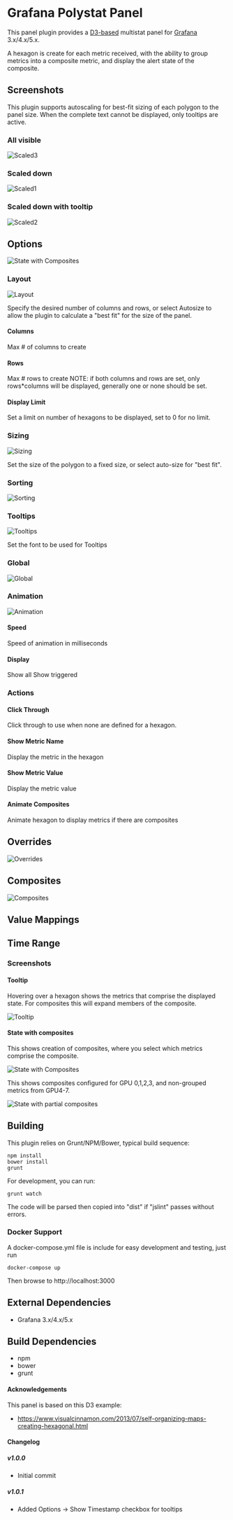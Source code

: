 # Grafana Polystat Panel

This panel plugin provides a [D3-based](http://www.d3js.org) multistat panel for [Grafana](http://www.grafana.org) 3.x/4.x/5.x.

A hexagon is create for each metric received, with the ability to group metrics into a composite metric, and display the alert state of the composite.

## Screenshots

This plugin supports autoscaling for best-fit sizing of each polygon to the panel size. When the complete text cannot be displayed, only tooltips are active.

### All visible
![Scaled3](https://raw.githubusercontent.com/grafana/grafana-polystat-panel/master/src/screenshots/polystat-scaled3.png?token=AHBelVMwePbR84Lvm0a441yGv1-oYRHxks5bPZn2wA%3D%3D)
### Scaled down
![Scaled1](https://raw.githubusercontent.com/grafana/grafana-polystat-panel/master/src/screenshots/polystat-scaled1.png?token=AHBelc7t0KnPYPhdCXoGlDUr94MRQ26bks5bPZpfwA%3D%3D)
### Scaled down with tooltip
![Scaled2](https://raw.githubusercontent.com/grafana/grafana-polystat-panel/master/src/screenshots/polystat-scaled2.png?token=AHBelfDDlMA9l_kdxoyJWF2xTPCFjIAvks5bPZqBwA%3D%3D)

## Options

![State with Composites](https://raw.githubusercontent.com/grafana/grafana-polystat-panel/master/src/screenshots/polystat-options-all.png?token=AHBelbOGGpJ0HX70ajMXl3XAcc1hMOHBks5bPZqZwA%3D%3D)

### Layout

![Layout](https://raw.githubusercontent.com/grafana/grafana-polystat-panel/master/src/screenshots/polystat-options-layout.png?token=AHBelZTu1VR3g8zqNi4n04kz3UJCf3Szks5bPZq1wA%3D%3D)

Specify the desired number of columns and rows, or select Autosize to allow the plugin to calculate a "best fit" for the size of the panel.

#### Columns
Max # of columns to create
#### Rows
Max # rows to create
NOTE: if both columns and rows are set, only rows*columns will be displayed, generally one or none should be set.

#### Display Limit
Set a limit on number of hexagons to be displayed, set to 0 for no limit.

### Sizing
![Sizing](https://raw.githubusercontent.com/grafana/grafana-polystat-panel/master/src/screenshots/polystat-options-sizing.png?token=AHBelZ71kGjJjai2SJTKRWnKFdYPTmVBks5bPZrQwA%3D%3D)

Set the size of the polygon to a fixed size, or select auto-size for "best fit".

### Sorting
![Sorting](https://raw.githubusercontent.com/grafana/grafana-polystat-panel/master/src/screenshots/polystat-options-sorting.png?token=AHBelZNWQODVZR-2EPEwJzf-sdx28LH9ks5bPZrmwA%3D%3D)

### Tooltips

![Tooltips](https://raw.githubusercontent.com/grafana/grafana-polystat-panel/master/src/screenshots/polystat-options-tooltips.png?token=AHBelVOgciJkmll_BXcaPpXAuJU-zYXoks5bPZr4wA%3D%3D)

Set the font to be used for Tooltips

### Global

![Global](https://raw.githubusercontent.com/grafana/grafana-polystat-panel/master/src/screenshots/polystat-options-global.png?token=AHBelTbJcmJGZBwMrHcaBdnMchKPqGGEks5bPZsNwA%3D%3D)

### Animation

![Animation](https://raw.githubusercontent.com/grafana/grafana-polystat-panel/master/src/screenshots/polystat-options-animation.png?token=AHBelcYWw5as0R_PUbY2_OptPqjDHpWRks5bPZsiwA%3D%3D)

#### Speed

Speed of animation in milliseconds

#### Display
Show all
Show triggered


### Actions

#### Click Through

Click through to use when none are defined for a hexagon.

#### Show Metric Name

Display the metric in the hexagon

#### Show Metric Value

Display the metric value

#### Animate Composites

Animate hexagon to display metrics if there are composites

## Overrides

![Overrides](https://raw.githubusercontent.com/grafana/grafana-polystat-panel/master/src/screenshots/polystat-overrides-all.png?token=AHBelZ0gKiwbiByMGYxi_lx6WzulQxamks5bPZs2wA%3D%3D)

## Composites

![Composites](https://raw.githubusercontent.com/grafana/grafana-polystat-panel/master/src/screenshots/polystat-composites-all.png?token=AHBelfcW7VqnZubK3PMd6ilkj_Ppqu8Hks5bPZtKwA%3D%3D)

## Value Mappings

## Time Range

### Screenshots

#### Tooltip

Hovering over a hexagon shows the metrics that comprise the displayed state.
For composites this will expand members of the composite.

![Tooltip](https://raw.githubusercontent.com/grafana/grafana-polystat-panel/master/src/screenshots/polystat-tooltip.png?token=AHBelUgpo8dN0wXl4MgaOx-jLg8q5hThks5bPZtpwA%3D%3D)

#### State with composites

This shows creation of composites, where you select which metrics comprise the composite.

![State with Composites](https://raw.githubusercontent.com/grafana/grafana-polystat-panel/master/src/screenshots/polystat-composite-example1.png?token=AHBelVeXvIfTh_x5wX9uu5QZ1eHrKSGvks5bPZt8wA%3D%3D)

This shows composites configured for GPU 0,1,2,3, and non-grouped metrics from GPU4-7.

![State with partial composites](https://raw.githubusercontent.com/grafana/grafana-polystat-panel/master/src/screenshots/polystat-gpu-state-composites.png?token=AHBelXmqTBW2k3gB9TRwmdMnptr-ba4kks5bPZuNwA%3D%3D)
## Building

This plugin relies on Grunt/NPM/Bower, typical build sequence:

```
npm install
bower install
grunt
```

For development, you can run:
```
grunt watch
```
The code will be parsed then copied into "dist" if "jslint" passes without errors.


### Docker Support

A docker-compose.yml file is include for easy development and testing, just run
```
docker-compose up
```

Then browse to http://localhost:3000


## External Dependencies

* Grafana 3.x/4.x/5.x

## Build Dependencies

* npm
* bower
* grunt

#### Acknowledgements

This panel is based on this D3 example:
* https://www.visualcinnamon.com/2013/07/self-organizing-maps-creating-hexagonal.html


#### Changelog

##### v1.0.0
- Initial commit
##### v1.0.1
- Added Options -> Show Timestamp checkbox for tooltips
